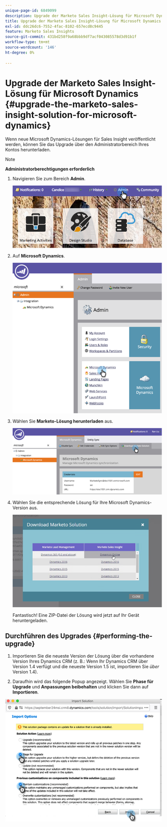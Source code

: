 ```yaml
---
unique-page-id: 6849099
description: Upgrade der Marketo Sales Insight-Lösung für Microsoft Dynamics - Marketo-Dokumente - Produktdokumentation
title: Upgrade der Marketo Sales Insight-Lösung für Microsoft Dynamics
exl-id: ddc26dc6-7552-4fac-8102-657ecd8c9445
feature: Marketo Sales Insights
source-git-commit: 431bd258f9a68bbb9df7acf043085578d3d91b1f
workflow-type: tm+mt
source-wordcount: '146'
ht-degree: 0%

---
```


# Upgrade der Marketo Sales Insight-Lösung für Microsoft Dynamics {#upgrade-the-marketo-sales-insight-solution-for-microsoft-dynamics}

Wenn neue Microsoft Dynamics-Lösungen für Sales Insight veröffentlicht werden, können Sie das Upgrade über den Administratorbereich Ihres Kontos herunterladen.

>[!NOTE]
>
>**Administratorberechtigungen erforderlich**

1. Navigieren Sie zum Bereich **Admin**.

   ![](assets/upgrade-the-marketo-sales-insight-solution-for-microsoft-dynamics-1.png)

1. Auf **Microsoft Dynamics**.

   ![](assets/upgrade-the-marketo-sales-insight-solution-for-microsoft-dynamics-2.png)

1. Wählen Sie **Marketo-Lösung herunterladen** aus.

   ![](assets/upgrade-the-marketo-sales-insight-solution-for-microsoft-dynamics-3.png)

1. Wählen Sie die entsprechende Lösung für Ihre Microsoft Dynamics-Version aus.

   ![](assets/upgrade-the-marketo-sales-insight-solution-for-microsoft-dynamics-4.png)

   Fantastisch! Eine ZIP-Datei der Lösung wird jetzt auf Ihr Gerät heruntergeladen.

## Durchführen des Upgrades {#performing-the-upgrade}

1. Importieren Sie die neueste Version der Lösung über die vorhandene Version Ihres Dynamics CRM (z. B.: Wenn Ihr Dynamics CRM über Version 1.4 verfügt und die neueste Version 1.5 ist, importieren Sie _über_ Version 1.4).

2. Daraufhin wird das folgende Popup angezeigt. Wählen Sie **Phase für Upgrade** und **Anpassungen beibehalten** und klicken Sie dann auf **Importieren**.

![](assets/upgrade-the-marketo-sales-insight-solution-for-microsoft-dynamics-5.png)
